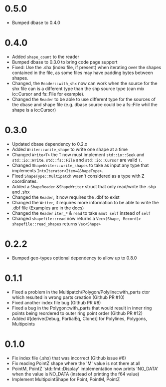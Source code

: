 # 0.5.0
 - Bumped dbase to 0.4.0

# 0.4.0
 - Added `shape_count` to the reader
 - Bumped dbase to 0.3.0 to bring code page support
 - Fixed: Use the .shx (index file, if present) when iterating over the shapes
   contained in the file, as some files may have padding bytes between shapes.
 - Changed, the `Reader::with_shx` now can work when the source for the shx file
   can is a different type than the shp source type (can mix io::Cursor and fs::File for example).
 - Changed the `Reader` to be able to use different type for the sources of the dbase and shape file
   (e.g. dbase source could be a fs::File whil the shape is a io::Cursor)

# 0.3.0
 - Updated dbase dependency to 0.2.x
 - Added `Writer::write_shape` to write one shape at a time
 - Changed `Write<T>` the `T` now must implement `std::io::Seek` and `std::io::Write`.
   `std::fs::File` and `std::io::Cursor` are valid `T`.
 - Changed `ShapeWriter::write_shapes` to take as input any type that implements
   `IntoIterator<Item=&ShapeType>`.
 - Fixed `ShapeType::Multipatch` wasn't considered as a type with Z coordinates.
 - Added a `ShapeReader` &`ShapeWriter` struct that only read/write the .shp and .shx
 - Changed the `Reader`, it now requires the .dbf to exist
 - Changed the `Writer`, it requires more information to be able to write the .dbf file
   (Examples are in the docs)
 - Changed the `Reader` `iter_*` & `read` to take `&mut self` instead of `self` 
 - Changed `shapefile::read` now returns a `Vec<(Shape, Record)>` 
   `shapefile::read_shapes` returns `Vec<Shape>`

# 0.2.2
 - Bumped geo-types optional dependency to allow up to 0.8.0

# 0.1.1
 - Fixed a problem in the Multipatch/Polygon/Polyline::with_parts ctor which resulted in
   wrong parts creation (Github PR #10)
 - Fixed another index file bug (Github PR #8)
 - Fixed a bug in the Polygon::with_parts that would result in inner ring points
   being reordered to outer ring point order (Github PR #12)
 - Added #[derive(Debug, PartialEq, Clone)] for Polylines, Polygons, Multipoints

# 0.1.0

 - Fix index file (.shx) that was incorrect (Github issue #6)
 - Fix reading PointZ shape where the 'M' value is not there at all
 - PointM, PointZ 'std::fmt::Display' implementation now prints 'NO_DATA'
   when the value is NO_DATA (instead of printing the f64 value)
 - Implement MultipointShape for Point, PointM, PointZ
